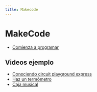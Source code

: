 ```yaml
---
title: Makecode
---
```

# MakeCode
* [Comienza a programar](https://makecode.adafruit.com/)

## Videos ejemplo
* [Conociendo circuit playground express](https://www.youtube.com/watch?v=i4Bijnff0Ko)
* [Haz un termómetro](https://www.youtube.com/watch?v=JFSegDhs46E&t=283s)
* [Caja musical](https://www.youtube.com/watch?v=UkJmkTCQVrw)
